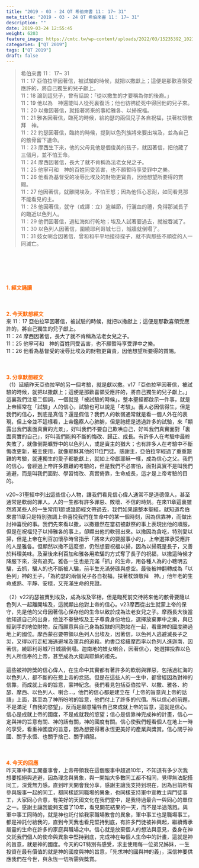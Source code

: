 ```yaml
---
title: "2019 - 03 - 24 QT 希伯來書 11： 17~ 31"
meta_title: "2019 - 03 - 24 QT 希伯來書 11： 17~ 31"
description: ""
date: 2019-03-24 12:55:45
weight: 6203
feature_image: https://cmtc.tw/wp-content/uploads/2022/03/15235392_10211799862337740_180693556567566654_o-1.webp
categories: ["QT 2019"]
tags: ["QT 2019"]
draft: false
---
```


<blockquote>希伯來書 11： 17~ 31<br />
11：17 亞伯拉罕因著信，被試驗的時候，就把以撒獻上；這便是那歡喜領受應許的，將自己獨生的兒子獻上。<br />
11：18 論到這兒子，曾有話說：「從以撒生的才要稱為你的後裔。」<br />
11：19 他以為　神還能叫人從死裏復活；他也彷彿從死中得回他的兒子來。<br />
11：20 以撒因著信，就指著將來的事給雅各、以掃祝福。<br />
11：21 雅各因著信，臨死的時候，給約瑟的兩個兒子各自祝福，扶著杖頭敬拜　神。<br />
11：22 約瑟因著信，臨終的時候，提到以色列族將來要出埃及，並為自己的骸骨留下遺命。<br />
11：23 摩西生下來，他的父母見他是個俊美的孩子，就因著信，把他藏了三個月，並不怕王命。<br />
11：24 摩西因著信，長大了就不肯稱為法老女兒之子。<br />
11：25 他寧可和　神的百姓同受苦害，也不願暫時享受罪中之樂。<br />
11：26 他看為基督受的凌辱比埃及的財物更寶貴，因他想望所要得的賞賜。<br />
11：27 他因著信，就離開埃及，不怕王怒；因為他恆心忍耐，如同看見那不能看見的主。<br />
11：28 他因著信，就守（或譯：立）逾越節，行灑血的禮，免得那滅長子的臨近以色列人。<br />
11：29 他們因著信，過紅海如行乾地；埃及人試著要過去，就被吞滅了。<br />
11：30 以色列人因著信，圍繞耶利哥城七日，城牆就倒塌了。<br />
11：31 妓女喇合因著信，曾和和平平地接待探子，就不與那些不順從的人一同滅亡。</blockquote><br />
&nbsp;<br />
<br />
&nbsp;<br />
<br />
<span style="color: #ff6600;"><strong>1. </strong><strong>經文誦讀</strong></span><br />
<br />
<span style="color: #ff6600;"><strong> </strong></span><br />
<br />
<span style="color: #ff6600;"><strong>2. 今天默想</strong><strong>經文<br />
</strong></span>來 11：17 亞伯拉罕因著信，被試驗的時候，就把以撒獻上；這便是那歡喜領受應許的，將自己獨生的兒子獻上。<br />
11：24 摩西因著信，長大了就不肯稱為法老女兒之子。<br />
11：25 他寧可和　神的百姓同受苦害，也不願暫時享受罪中之樂。<br />
11：26 他看為基督受的凌辱比埃及的財物更寶貴，因他想望所要得的賞賜。<br />
<br />
&nbsp;<br />
<br />
<span style="color: #ff6600;"><strong>3. 分享默想經文<br />
</strong></span>（1）延續昨天亞伯拉罕的另一個考驗，就是獻以撒。v17「亞伯拉罕因著信，被試驗的時候，就把以撒獻上；這便是那歡喜領受應許的，將自己獨生的兒子獻上。」這裏我們注意二個詞，一個就是「被試驗的時候」。整本聖經都啟示一件事，就是上帝經常在「試驗」人的信心，試驗也可以說是「考驗」。義人必因信得生，但是我們的信心，到底是真信？還是假信？我們人的軟弱通常就是看一個人外在的表現，但上帝並不這樣看，上帝鑑察人心肺腑，但是祂總是透過許多的試驗，來「顯露出我們裏面真實的光景」，好叫我們不要自己欺哄自己，好叫我們真實面對「裏面真實的自己」，好叫我們能夠不斷的悔改、歸正、成長。有許多人在考驗中最終失敗了，就像倒斃曠野中的以色列人，或是賣主的猶大；也有許多人在考驗中不斷悔改更新，被主使用，就像耶穌其他的11位門徒。感謝主，亞伯拉罕經過了重重艱難的考驗，就連獨生的愛子都能獻上，就如上帝獻耶穌一樣，成為信心之父。我們的信心，會經過上帝許多艱難的考驗的，但是我們不必害怕，面對真實不是叫我們逃避，而是叫我們面對、學習悔改、真實倚靠，生命成長，這才是上帝考驗的目的。<br />
<br />
v20~31聖經中列出這些信心人物，讓我們看見信心偉人通常不是道德偉人，甚至通常是軟弱的罪人。人的一生都有許多罪惡、敗壞、不信的時刻。在來11章這裏雖然將某些人的一生常用1節或幾節經文帶過去，我們如果讀整本聖經，就知道希伯來書11章只是特別強調上帝喜悅我們在生命中的某一個時刻，因為信靠神，而做出討神喜悅的事。我們先來看以撒，以撒雖然在當初被獻祭的事上表現出他的順服，但是在祝福兒子以掃雅各的事上，卻顯出他的軟弱出來。以撒因為貪吃，特別愛以掃，但是上帝在利百加懷孕時曾指示「將來大的要服事小的」，上帝選擇承受應許的人是雅各。但顯然以撒不這麼想，仍然想要祝福以掃，因為以掃既是長子，又善於料理美味。及至後來利百加和雅各用欺騙的方式奪了長子的祝福，以撒這時候才降服下來，沒有追究。雅各一生也是充滿「抓」的生命，用各種人為的小聰明去騙，去抓，騙人的也不斷被人騙，前半生充滿勞碌與虛空。最後被神翻轉成為「以色列」神的王子，「為約瑟的兩個兒子各自祝福，扶著杖頭敬拜　神。」他年老的生命成熟、平靜、安穩，又充滿生命的見證。<br />
<br />
（2）v22約瑟被賣到埃及，成為埃及宰相，但是臨死前交待將來他的骸骨要隨以色列人一起離開埃及，這就顯出他對上帝的信心。v23摩西從出生就蒙上帝的保守，先是他的父母因著信心保存他的生命以致於成為法老女兒之子。摩西長大後當他知道自己的出身，他並不眷戀埃及王子尊貴身份地位，選擇放棄罪中之樂，與已經到手的地位財物，反而願意與自己身為奴隸的同胞站在一起，看重神的國度勝過地上的國位。摩西蒙召要帶領以色列人出埃及，因著信，以色列人逃避滅長子之災，又得以行走紅海逃避埃及軍兵的追殺。約書亞接續摩西率以色列人進迦南，因著信，繞耶利哥城7日城牆倒塌。迦南地的妓女喇合，因著信心，她選擇投靠以色列人所信奉的上帝，甚至成為大衛與耶穌的祖先。<br />
<br />
這些被神誇獎的信心偉人，在生命中其實都有著許多的軟弱與罪惡，包括過紅海的以色列人，都不斷的在惹上帝的忿怒。但是在這些人的一生中，都曾經因為對神的信靠，而成就上帝的旨意，蒙神紀念。我們看見包括亞伯拉罕、以撒、雅各、約瑟、摩西、以色列人、喇合…，他們的信心都是建立在「上帝的旨意與上帝的話語」上面，甚至為了神所吩咐的旨意，他們付上了許多的代價。所以信心的前題，不是滿足「自我的慾望」，反而是願意犧牲自己來成就上帝的旨意，這就是信心。信心是成就上帝的國度，不是成就我的慾望；信心是信靠神完成神的計畫，信心一定與神的旨意有關、神的話有關，神的國度有關。信心使我們輕看個人在地上一時的享受，看重神國度的旨意，因為想要得著永恆更美好的產業與獎賞。信心關乎神國、關乎永恆、也關乎捨己、關乎順服。<br />
<br />
&nbsp;<br />
<br />
<span style="color: #ff6600;"><strong>4. 今天的回應<br />
</strong></span>昨天軍中事工開董事會，上帝帶領我在這個服事中超過10年，不知道有多少次我想要拒絕與逃避，因為理念與異象，與一開始大多數同工都不相同，覺得無法配搭同工，深覺無力感。直到昨天開會我分享，感謝主讓我支持到現在，因為目前所有參與服事一起的同工，都同樣認同職場的異象，也同樣支持軍中宣教士與門徒事工，大家同心合意，有美好的天國文化在我們當中，是我待過最合一與同心的單位之一。感謝主讓我能夠支撐了10年，看見開花結果的一天，而不是半途落跑。與軍中事工同時的，就是神也託付給我家職場教會的異象，軍中事工也是職場事工，都是神託付給我的，直到今天我也看見堅持到底，有許多門徒被神興起，繼續傳承屬靈的生命在許多的家庭與職場之中。信心就是放棄個人的想法與意見，委身在神交託我們個人的使命與異象中堅持到底，完成神在每個人生命中的計畫，這就是神的旨意，就是神的國度。今天的QT特別有感受，求主使用每一位弟兄姊妹，一生投資在最有價值的就是神的國度與神的旨意，「先求神的國與神的義」，深信神要供應我們在今世，與永恆一切所需與獎賞。<br />
<br />
&nbsp;
        